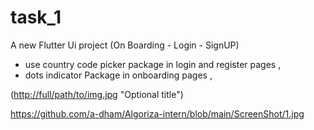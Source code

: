 # task_1

A new Flutter Ui project (On Boarding - Login - SignUP)
- use country code picker package in login and register pages ,
- dots indicator Package in onboarding pages  ,

([http://full/path/to/img.jpg](https://github.com/a-dham/Algoriza-intern/blob/main/ScreenShot/1.jpg) "Optional title")


https://github.com/a-dham/Algoriza-intern/blob/main/ScreenShot/1.jpg
